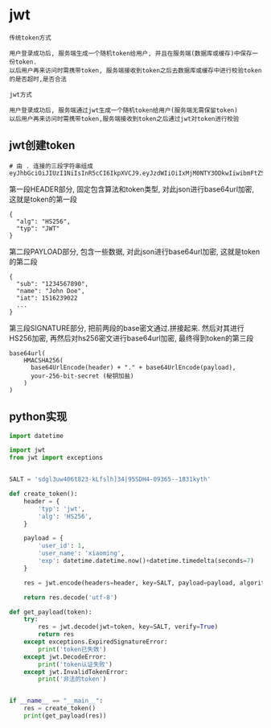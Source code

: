 # jwt

```shell
传统token方式

用户登录成功后, 服务端生成一个随机token给用户, 并且在服务端(数据库或缓存)中保存一份token.
以后用户再来访问时需携带token, 服务端接收到token之后去数据库或缓存中进行校验token的是否超时,是否合法

jwt方式

用户登录成功后, 服务端通过jwt生成一个随机token给用户(服务端无需保留token)
以后用户再来访问时需携带token,服务端接收到token之后通过jwt对token进行校验
```

## jwt创建token

```shell
# 由 . 连接的三段字符串组成
eyJhbGciOiJIUzI1NiIsInR5cCI6IkpXVCJ9.eyJzdWIiOiIxMjM0NTY3ODkwIiwibmFtZSI6IkpvaG4gRG9lIiwiaWF0IjoxNTE2MjM5MDIyfQ.SflKxwRJSMeKKF2QT4fwpMeJf36POk6yJV_adQssw5c
```

第一段HEADER部分, 固定包含算法和token类型, 对此json进行base64url加密, 这就是token的第一段

```shell
{
  "alg": "HS256",
  "typ": "JWT"
}
```

第二段PAYLOAD部分, 包含一些数据, 对此json进行base64url加密, 这就是token的第二段

```shell
{
  "sub": "1234567890",
  "name": "John Doe",
  "iat": 1516239022
  ...
}
```

第三段SIGNATURE部分, 把前两段的base密文通过.拼接起来.
然后对其进行HS256加密, 再然后对hs256密文进行base64url加密, 最终得到token的第三段

```shell
base64url(
    HMACSHA256(
      base64UrlEncode(header) + "." + base64UrlEncode(payload),
      your-256-bit-secret (秘钥加盐)
    )
)
```

## python实现

```python
import datetime

import jwt
from jwt import exceptions


SALT = 'sdgl3uw406t823-kLfslh]34|95SDH4-09365--1831kyth'

def create_token():
    header = {
        'typ': 'jwt',
        'alg': 'HS256',
    }

    payload = {
        'user_id': 1,
        'user_name': 'xiaoming',
        'exp': datetime.datetime.now()+datetime.timedelta(seconds=7)
    }

    res = jwt.encode(headers=header, key=SALT, payload=payload, algorithm='HS256')

    return res.decode('utf-8')

def get_payload(token):
    try:
        res = jwt.decode(jwt=token, key=SALT, verify=True)
        return res
    except exceptions.ExpiredSignatureError:
        print('token已失效')
    except jwt.DecodeError:
        print('token认证失败')
    except jwt.InvalidTokenError:
        print('非法的token')


if __name__ == "__main__":
    res = create_token()
    print(get_payload(res))
```
